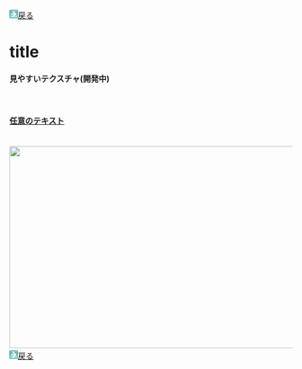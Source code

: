 <html>
	<body>
		<img src="/../../../A301821D-EDD4-4194-96DB-E244DD3B5B57.gif" alt=""><a href="../">戻る</a><br />
		<h1>title</h1>
		<h4>見やすいテクスチャ(開発中)</h4><br />
    <h4><a href="/miyasui.zip" download>任意のテキスト</a></h4><br />
		<img src="(imagepass).jpg" alt="" width="640" height="360" /><br />
		<img src="/../../../A301821D-EDD4-4194-96DB-E244DD3B5B57.gif" alt=""><a href="../">戻る</a><br />
	</body>
</html>

